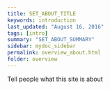 ```yaml
---
title: SET_ABOUT_TITLE
keywords: introduction
last_updated: "August 16, 2016"
tags: [intro]
summary: "SET_ABOUT_SUMMARY"
sidebar: mydoc_sidebar
permalink: overview_about.html
folder: overview
---
```


Tell people what this site is about
